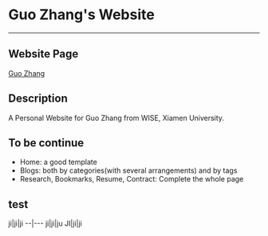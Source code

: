 # Guo Zhang's Website 

----

## Website Page
[Guo Zhang](https://guo-zhang.github.io)

## Description
A Personal Website for Guo Zhang from WISE, Xiamen University.

## To be continue
- Home: a good template
- Blogs: both by categories(with several arrangements) and by tags
- Research, Bookmarks, Resume, Contract: Complete the whole page

## test

ji|ji|ji
--|---
ji|ji|ju
JI|ji|ji
